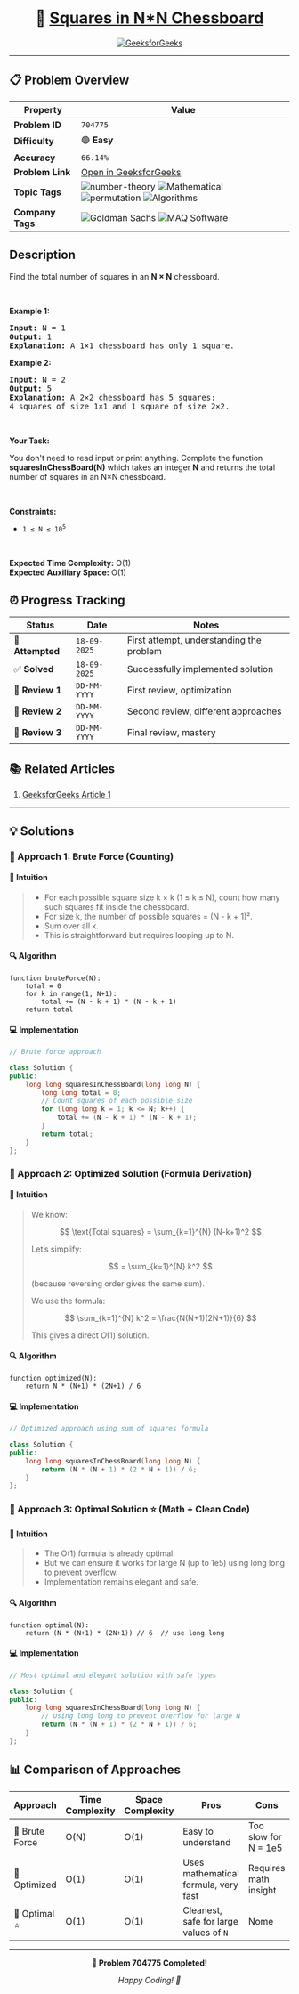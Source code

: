 <div align="center">

# 🧠 [Squares in N\*N Chessboard](https://www.geeksforgeeks.org/problems/squares-in-nn-chessboard1801/1)

[![GeeksforGeeks](https://img.shields.io/badge/GeeksforGeeks-Problem-0F9D58?style=for-the-badge&logo=geeksforgeeks&logoColor=white)](https://www.geeksforgeeks.org/problems/squares-in-nn-chessboard1801/1)

</div>

---

## 📋 Problem Overview

| Property         | Value                                                                                                                                                                                                                                                                                                                                   |
| ---------------- | --------------------------------------------------------------------------------------------------------------------------------------------------------------------------------------------------------------------------------------------------------------------------------------------------------------------------------------- |
| **Problem ID**   | `704775`                                                                                                                                                                                                                                                                                                                                |
| **Difficulty**   | 🟢 **Easy**                                                                                                                                                                                                                                                                                                                             |
| **Accuracy**     | `66.14%`                                                                                                                                                                                                                                                                                                                                |
| **Problem Link** | [Open in GeeksforGeeks](https://www.geeksforgeeks.org/problems/squares-in-nn-chessboard1801/1)                                                                                                                                                                                                                                          |
| **Topic Tags**   | ![number-theory](https://img.shields.io/badge/-number-theory-blue?style=flat-square) ![Mathematical](https://img.shields.io/badge/-Mathematical-blue?style=flat-square) ![permutation](https://img.shields.io/badge/-permutation-blue?style=flat-square) ![Algorithms](https://img.shields.io/badge/-Algorithms-blue?style=flat-square) |
| **Company Tags** | ![Goldman Sachs](https://img.shields.io/badge/-Goldman%20Sachs-orange?style=flat-square) ![MAQ Software](https://img.shields.io/badge/-MAQ%20Software-orange?style=flat-square)                                                                                                                                                         |

## Description

<!-- description:start -->

<p>Find the total number of squares in an <strong>N × N</strong> chessboard.</p>

<p>&nbsp;</p>
<p><strong class="example">Example 1:</strong></p>

<pre>
<strong>Input:</strong> N = 1
<strong>Output:</strong> 1
<strong>Explanation:</strong> A 1×1 chessboard has only 1 square.
</pre>

<p><strong class="example">Example 2:</strong></p>

<pre>
<strong>Input:</strong> N = 2
<strong>Output:</strong> 5
<strong>Explanation:</strong> A 2×2 chessboard has 5 squares:
4 squares of size 1×1 and 1 square of size 2×2.
</pre>

<p>&nbsp;</p>
<p><strong>Your Task:</strong></p>

<p>You don't need to read input or print anything. Complete the function <strong>squaresInChessBoard(N)</strong> which takes an integer <strong>N</strong> and returns the total number of squares in an N×N chessboard.</p>

<p>&nbsp;</p>
<p><strong>Constraints:</strong></p>
<ul>
  <li><code>1 ≤ N ≤ 10<sup>5</sup></code></li>
</ul>

<p>&nbsp;</p>
<p><strong>Expected Time Complexity:</strong> O(1)<br>
<strong>Expected Auxiliary Space:</strong> O(1)</p>

<!-- description:end -->

## ⏰ Progress Tracking

| Status           | Date         | Notes                                    |
| ---------------- | ------------ | ---------------------------------------- |
| 🎯 **Attempted** | `18-09-2025` | First attempt, understanding the problem |
| ✅ **Solved**    | `18-09-2025` | Successfully implemented solution        |
| 🔄 **Review 1**  | `DD-MM-YYYY` | First review, optimization               |
| 🔄 **Review 2**  | `DD-MM-YYYY` | Second review, different approaches      |
| 🔄 **Review 3**  | `DD-MM-YYYY` | Final review, mastery                    |

## 📚 Related Articles

1. [GeeksforGeeks Article 1](https://www.geeksforgeeks.org/program-to-find-number-of-squares-on-a-chessboard/)

---

## 💡 Solutions

### 🥉 Approach 1: Brute Force (Counting)

#### 📝 Intuition

> - For each possible square size k × k (1 ≤ k ≤ N), count how many such squares fit inside the chessboard.
> - For size k, the number of possible squares = (N - k + 1)².
> - Sum over all k.
> - This is straightforward but requires looping up to N.

#### 🔍 Algorithm

```pseudo
function bruteForce(N):
    total = 0
    for k in range(1, N+1):
        total += (N - k + 1) * (N - k + 1)
    return total
```

#### 💻 Implementation

```cpp
// Brute force approach

class Solution {
public:
    long long squaresInChessBoard(long long N) {
        long long total = 0;
        // Count squares of each possible size
        for (long long k = 1; k <= N; k++) {
            total += (N - k + 1) * (N - k + 1);
        }
        return total;
    }
};
```

### 🥈 Approach 2: Optimized Solution (Formula Derivation)

#### 📝 Intuition

> We know:
>
> $$
> \text{Total squares} = \sum_{k=1}^{N} (N-k+1)^2
> $$
>
> Let’s simplify:
>
> $$
> = \sum_{k=1}^{N} k^2
> $$
>
> (because reversing order gives the same sum).
>
> We use the formula:
>
> $$
> \sum_{k=1}^{N} k^2 = \frac{N(N+1)(2N+1)}{6}
> $$
>
> This gives a direct $O(1)$ solution.

#### 🔍 Algorithm

```pseudo
function optimized(N):
    return N * (N+1) * (2N+1) / 6
```

#### 💻 Implementation

```cpp
// Optimized approach using sum of squares formula

class Solution {
public:
    long long squaresInChessBoard(long long N) {
        return (N * (N + 1) * (2 * N + 1)) / 6;
    }
};
```

### 🥇 Approach 3: Optimal Solution ⭐ (Math + Clean Code)

#### 📝 Intuition

> - The O(1) formula is already optimal.
> - But we can ensure it works for large N (up to 1e5) using long long to prevent overflow.
> - Implementation remains elegant and safe.

#### 🔍 Algorithm

```pseudo
function optimal(N):
    return (N * (N+1) * (2N+1)) // 6  // use long long
```

#### 💻 Implementation

```cpp
// Most optimal and elegant solution with safe types

class Solution {
public:
    long long squaresInChessBoard(long long N) {
        // Using long long to prevent overflow for large N
        return (N * (N + 1) * (2 * N + 1)) / 6;
    }
};
```

## 📊 Comparison of Approaches

| Approach       | Time Complexity | Space Complexity | Pros                                   | Cons                  |
| -------------- | --------------- | ---------------- | -------------------------------------- | --------------------- |
| 🥉 Brute Force | O(N)            | O(1)             | Easy to understand                     | Too slow for N = 1e5  |
| 🥈 Optimized   | O(1)            | O(1)             | Uses mathematical formula, very fast   | Requires math insight |
| 🥇 Optimal ⭐  | O(1)            | O(1)             | Cleanest, safe for large values of `N` | Nome                  |

---

<div align="center">

**🎯 Problem 704775 Completed!**

_Happy Coding! 🚀_

</div>
